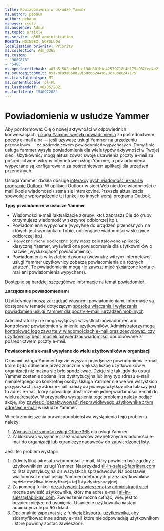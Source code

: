 ```yaml
---
title: Powiadomienia w usłudze Yammer
ms.author: pebaum
author: pebaum
manager: scotv
ms.audience: Admin
ms.topic: article
ms.service: o365-administration
ROBOTS: NOINDEX, NOFOLLOW
localization_priority: Priority
ms.collection: Adm_O365
ms.custom:
- "9002878"
- "5480"
ms.openlocfilehash: a07d5f502beb61ab130e801b0e42579718f4d175a937fee4e21ab9f7339dbffd
ms.sourcegitcommit: b5f7da89a650d2915dc652449623c78be6247175
ms.translationtype: MT
ms.contentlocale: pl-PL
ms.lasthandoff: 08/05/2021
ms.locfileid: "54097208"
---
```

# <a name="notifications-in-yammer"></a>Powiadomienia w usłudze Yammer

Aby poinformować Cię o nowej aktywności w odpowiednich konwersacjach, [usługa Yammer wysyła powiadomienia](https://support.microsoft.com/en-gb/office/enable-or-disable-yammer-email-and-phone-notifications-93e530e0-189f-4768-8f28-7683d48cc996) za pośrednictwem poczty e-mail albo — jeśli używasz usługi Yammer na urządzeniu przenośnym — za pośrednictwem powiadomień wypychanych. Domyślnie usługa Yammer wysyła powiadomienia dla wielu typów aktywności w Twojej sieci. Użytkownicy mogą aktualizować swoje ustawienia poczty e-mail za pośrednictwem witryny internetowej usługi Yammer, a powiadomienia wypychane są konfigurowane za pośrednictwem aplikacji dla urządzeń przenośnych. 

Usługa Yammer dodała obsługę [interakcyjnych wiadomości e-mail w programie Outlook](https://techcommunity.microsoft.com/t5/outlook-blog/interactive-yammer-emails-in-outlook-on-the-web-are-here/ba-p/1209420). W aplikacji Outlook w sieci Web niektóre wiadomości e-mail (kopie wiadomości) staną się interakcyjne. Przyszła aktualizacja spowoduje wprowadzenie tej funkcji do innych wersji programu Outlook.

**Typy powiadomień w usłudze Yammer**

- Wiadomości e-mail (aktualizacje z grupy, ktoś zaprasza Cię do grupy, otrzymujesz wiadomość w skrzynce odbiorczej itp.).
- Powiadomienia wypychane (wysyłane do urządzeń przenośnych, na których jest wzmianka o Tobie, odbierające wiadomości w skrzynce odbiorczej itp.).
- Klasyczne menu podręczne (gdy masz zainstalowaną aplikację klasyczną Yammer, wyświetli ona powiadomienia dla użytkowników o nazwie „wyskakujące” powiadomienia).
- Powiadomienia w kształcie dzwonka (wewnątrz witryny internetowej usługi Yammer użytkownicy zobaczą powiadomienia dla różnych zdarzeń. Te powiadomienia mogą nie zawsze mieć skojarzone konta e-mail ani powiadomienia wypychane).

Dostępne są bardziej [szczegółowe informacje na temat powiadomień](https://support.microsoft.com/en-gb/office/enable-or-disable-yammer-email-and-phone-notifications-93e530e0-189f-4768-8f28-7683d48cc996).

**Zarządzanie powiadomieniami**

Użytkownicy muszą zarządzać własnymi powiadomieniami. Informacje są dostępne w temacie dotyczącym [sposobu włączania i wyłączania powiadomień usługi Yammer dla poczty e-mail i urządzeń mobilnych](https://support.microsoft.com/en-gb/office/enable-or-disable-yammer-email-and-phone-notifications-93e530e0-189f-4768-8f28-7683d48cc996). 

Administratorzy nie mogą wyłączyć wszystkich powiadomień ani kontrolować powiadomień w imieniu użytkowników. Administratorzy mogą [kontrolować logo zawarte w wiadomościach e-mail oraz zdecydować, czy użytkownicy będą musieli potwierdzać wiadomości](https://docs.microsoft.com/yammer/configure-your-yammer-network/configure-email-and-yammer) opublikowane za pośrednictwem poczty e-mail.

**Powiadomienia e-mail wysyłane do wielu użytkowników w organizacji**

Czasami usługa Yammer będzie wysyłać pojedyncze powiadomienia e-mail, które będą odbierane przez znacznie większą liczbę użytkowników w organizacji niż można się było spodziewać. Dzieje się tak, gdy do usługi Yammer zostanie dodana lista dystrybucyjna lub inny typ adresu e-mail nienależącego do konkretnej osoby. Usługa Yammer nie wie we wszystkich przypadkach, czy adres e-mail należy do jednego użytkownika lub czy jest to adres e-mail, który spowoduje dostarczenie jednej wiadomości e-mail do wielu adresatów. W przypadku wystąpienia tego problemu należy podjąć akcję, aby [zawiesić (dezaktywować) nieprawidłowego użytkownika z tym adresem e-mail](https://docs.microsoft.com/yammer/manage-yammer-users/add-block-or-remove-users#remove-users) w usłudze Yammer. 

W celu zmniejszenia prawdopodobieństwa wystąpienia tego problemu należy:

1. [Wymusić tożsamość usługi Office 365](https://docs.microsoft.com/yammer/configure-your-yammer-network/enforce-office-365-identity) dla usługi Yammer.
2. Zablokować wysyłanie przez nadawców zewnętrznych wiadomości e-mail do organizacji lub ograniczyć nadawców do zatwierdzonej listy.

Jeśli ten problem wystąpi:

1. Zidentyfikuj adresata wiadomości e-mail, który powinien być zgodny z użytkownikiem usługi Yammer. Na przykład all-in-sales@fabrikam.com to lista dystrybucyjna dla wszystkich sprzedawców. Na podstawie wiadomości e-mail usługi Yammer odebranych przez użytkowników będzie możliwa identyfikacja tej listy dystrybucyjnej.
2. Za pomocą funkcji [dezaktywacji (zawieszenia) w administracji sieci](https://docs.microsoft.com/yammer/manage-yammer-users/add-block-or-remove-users#remove-users) można zawiesić użytkownika, który ma adres e-mail all-in-sales@fabrikam.com. Zawieszenie można cofnąć, więc jest to bezpieczniejsze od usunięcia. Usunięcie użytkownika nastąpi automatycznie po 90 dniach.
3. Opcjonalnie zapoznaj się z funkcją [Eksportuj użytkownika](https://docs.microsoft.com/yammer/manage-security-and-compliance/export-yammer-enterprise-data#ExportUsers), aby zidentyfikować inne adresy e-mail, które nie odpowiadają użytkownikom i które powinny zostać zawieszone.
